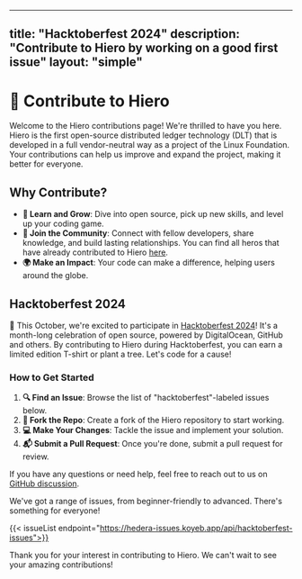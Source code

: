 ---
title: "Hacktoberfest 2024"
description: "Contribute to Hiero by working on a good first issue"
layout: "simple"
------
# 🚀 Contribute to Hiero

Welcome to the Hiero contributions page! We're thrilled to have you here.
Hiero is the first open-source distributed ledger technology (DLT) that is developed in a full vendor-neutral way as a project of the Linux Foundation.
Your contributions can help us improve and expand the project, making it better for everyone.

## Why Contribute?

- **🌱 Learn and Grow**: Dive into open source, pick up new skills, and level up your coding game.
- **🤝 Join the Community**: Connect with fellow developers, share knowledge, and build lasting relationships.
  You can find all heros that have already contributed to Hiero [here](/heros).
- **🌍 Make an Impact**: Your code can make a difference, helping users around the globe.

## Hacktoberfest 2024

🎉 This October, we're excited to participate in [Hacktoberfest 2024](https://hacktoberfest.digitalocean.com/)!
It's a month-long celebration of open source, powered by DigitalOcean, GitHub and others.
By contributing to Hiero during Hacktoberfest, you can earn a limited edition T-shirt or plant a tree.
Let's code for a cause!

### How to Get Started

1. **🔍 Find an Issue**: Browse the list of "hacktoberfest"-labeled issues below.
2. **🍴 Fork the Repo**: Create a fork of the Hiero repository to start working.
3. **💻 Make Your Changes**: Tackle the issue and implement your solution.
4. **📬 Submit a Pull Request**: Once you're done, submit a pull request for review.

If you have any questions or need help, feel free to reach out to us on [GitHub discussion](https://github.com/orgs/LFDT-Hiero/discussions).

We've got a range of issues, from beginner-friendly to advanced. There's something for everyone!

{{< issueList endpoint="https://hedera-issues.koyeb.app/api/hacktoberfest-issues">}}

Thank you for your interest in contributing to Hiero. We can't wait to see your amazing contributions!
